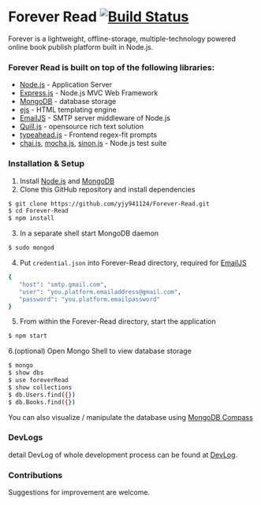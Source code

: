 # Forever Read [![Build Status](https://travis-ci.org/yjy941124/Forever-Read.svg?branch=master)](https://travis-ci.org/yjy941124/Forever-Read)

Forever is a lightweight, offline-storage, multiple-technology powered online book publish platform built in Node.js.

### Forever Read is built on top of the following libraries:

  - [Node.js] - Application Server
  - [Express.js] - Node.js MVC Web Framework 
  - [MongoDB] - database storage
  - [ejs] - HTML templating engine
  - [EmailJS] - SMTP server middleware of Node.js
  - [Quill.js] - opensource rich text solution
  - [typeahead.js] - Frontend regex-fit prompts
  - [chai.js], [mocha.js], [sinon.js] - Node.js test suite
 
### Installation & Setup
1. Install [Node.js] and [MongoDB]
2. Clone this GitHub repository and install dependencies

```sh
$ git clone https://github.com/yjy941124/Forever-Read.git
$ cd Forever-Read
$ npm install
```

3. In a separate shell start MongoDB daemon

```sh
$ sudo mongod
```

4. Put ```credential.json``` into Forever-Read directory, required for [EmailJS]

```sh
{
   "host": "smtp.gmail.com",
   "user": "you.platform.emailaddress@gmail.com",
   "password": "you.platform.emailpassword"
}
```
5. From within the Forever-Read directory, start the application

```sh
$ npm start
```

6.(optional) Open Mongo Shell to view database storage

```sh
$ mongo
$ show dbs
$ use foreverRead
$ show collections
$ db.Users.find({})
$ db.Books.find({})
```
You can also visualize / manipulate the database using [MongoDB Compass]

### DevLogs
detail DevLog of whole development process can be found at [DevLog].

### Contributions
Suggestions for improvement are welcome.


[Node.js]:<https://nodejs.org/en/>
[Express.js]:<https://expressjs.com/>
[MongoDB]:<https://www.mongodb.com/>
[ejs]:<http://www.embeddedjs.com/>
[EmailJS]:<https://www.emailjs.com/>
[Quill.js]:<https://quilljs.com/>
[typeahead.js]:<https://twitter.github.io/typeahead.js/>
[chai.js]:<http://chaijs.com/>
[mocha.js]:<https://mochajs.org/>
[sinon.js]:<http://sinonjs.org/>
[MongoDB Compass]:<https://www.mongodb.com/products/compass>
[DevLog]:<https://github.com/yjy941124/Forever-Read/blob/master/DevLog.md>